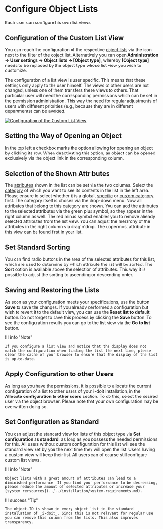 # Configure Object Lists

Each user can configure his own list views.

## Configuration of the Custom List View

You can reach the configuration of the respective [object lists](./index.md) via the icon next to the filter of the object list. Alternatively you can open **Administration → User settings → Object lists → [Object type]**, whereby **[Object type]** needs to be replaced by the object type whose list view you wish to customize.

The configuration of a list view is user specific. This means that these settings only apply to the user himself. The views of other users are not changed, unless one of them transfers these views to others. That particular user will need the corresponding permissions which can be set in the permission administration. This way the need for regular adjustments of users with different priorities (e.g., because they are in different departments) can be avoided.

[![Configuration of the Custom List View](../../assets/images/en/basics/object-list/configure-object-lists/1-col.png)](../../assets/images/en/basics/object-list/configure-object-lists/1-col.png)

## Setting the Way of Opening an Object

In the top left a checkbox marks the option allowing for opening an object by clicking its row. When deactivating this option, an object can be opened exclusively via the object link in the corresponding column.

## Selection of the Shown Attributes

The [attributes](../../glossary.md) shown in the list can be set via the two columns. Select the [category](../../glossary.md) of which you want to see its contents in the list in the left area. Please ensure to select whether it is a global, [specific](../../glossary.md) or [custom category](../custom-categories.md) first. The category itself is chosen via the drop-down menu. Now all attributes that belong to this category are shown. You can add the attributes to the selected attributes via the green plus symbol, so they appear in the right column as well. The red minus symbol enables you to remove already selected attributes from the list view. You can adjust the hierarchy of the attributes in the right column via drag'n'drop. The uppermost attribute in this view can be found first in your list.

## Set Standard Sorting

You can find radio buttons in the area of the selected attributes for this list, which are used to determine by which attribute the list will be sorted. The **Sort** option is available above the selection of attributes. This way it is possible to adjust the sorting to ascending or descending order.

## Saving and Restoring the Lists

As soon as your configuration meets your specifications, use the button **Save** to save the changes. If you already performed a configuration but wish to revert it to the default view, you can use the **Reset list to default** button. Do not forget to save this process by clicking the **Save** button. To see the configuration results you can go to the list view via the **Go to list** button.

!!! info "Note"

    If you configure a list view and notice that the display does not match the configuration when loading the list the next time, please clear the cache of your browser to ensure that the display of the list is up-to-date.

## Apply Configuration to other Users

As long as you have the permissions, it is possible to allocate the current configuration of a list to other users of your i-doit installation, in the **Allocate configuration to other users** section. To do this, select the desired user via the object browser. Please note that your own configuration may be overwritten doing so.

## Set Configuration as Standard

You can adjust the standard view for lists of this object type via **Set configuration as standard**, as long as you possess the needed permissions for this. All users without custom configuration for this list will see the standard view set by you the next time they will open the list. Users having a custom view will keep their list. All users can of course still configure custom list views.

!!! info "Note"

    Object lists with a great amount of attributes can lead to a diminished performance. If you find your performance to be decreasing, please reduce the amount of selected attributes or increase your [system rersources](../../installation/system-requirements.md).

!!! success "Tip"

    The object-ID is shown in every object list in the standard installation of _i-doit_. Since this is not relevant for regular use you can remove this column from the lists. This also improves transparency.
